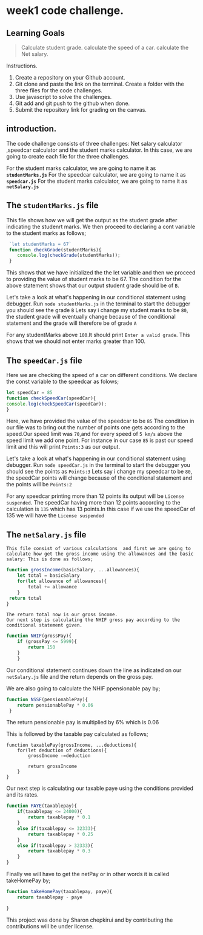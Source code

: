 # week1 code challenge.

## Learning Goals

> Calculate student grade.
> calculate the speed of a car.
> calculate the Net salary.

Instructions.
 1. Create a repository on your Github account.
 2. Git clone and paste the link on the terminal. Create a folder with the three files for the code challenges.
 3. Use javascript to solve the challenges.
 4. Git add and git push  to the github when done.
 5. Submit the repository link for grading on the canvas.

## introduction.
The code challenge consists of three challenges: Net salary calculator ,speedcar calculator and the student marks calculator.
In this case, we are going to create each file for the three challenges.

For the student marks calculator, we are going to name it as **`studentMarks.js`**
For the speedcar calculator, we are going to name it as  **`speedcar.js`**
For the student marks calculator, we are going to name it as **`netSalary.js`**


## The `studentMarks.js` file

This file shows how we will get the output as the student grade after indicating the studenrt marks. We then proceed to declaring a cont variable to the student marks as follows;


```js
 `let studentMarks = 67`
 function checkGrade(studentMarks){
    console.log(checkGrade(studentMarks));
 }
 ```
    
  This shows that we have initialized the the let variable and then we proceed to providing the value of student marks to be 67.
The condition for the above statement shows that our output student grade should be of `B`.


Let's take a look at what's happening in our conditional statement using debugger. Run
`node studentMarks.js` in the terminal to start the debugger you should see the  grade `B`
Lets say i change my student marks to be `80`, the student grade will eventually change because of the conditional statement and the grade will therefore be  of grade `A`


For any studentMarks  above `100`.It should print `Enter a valid grade`. This shows that we should not enter marks greater than 100.



## The `speedCar.js` file

Here we are checking the speed of a car on different conditions. We declare the const variable to the speedcar as folows;

```js
let speedCar = 85
function checkSpeedCar(speedCar){
console.log(checkSpeedCar(speedCar));
}
```
Here, we have provided the value of the speedcar to be `85` The condition in our file was to bring out the number of points one gets according to the speed.Our speed limit was `70`,and for every speed of `5 km/s` above the speed limit we add one point. For instance in our case  `85` is past our speed limit and this will print `Points:3` as our output.


Let's take a look at what's happening in our conditional statement using debugger. Run
`node speedCar.js` in the terminal to start the debugger you should see the points as `Points:3`
Lets say i change my speedcar to be `80`, the speedCar points will  change because of the conditional statement and the points will be `Points:2`

For any speedcar printing more than 12 points its output will be `License suspended`. The speedCar having more than 12 points according to the calculation is `135` which has 13 points.In this case if we use the speedCar of 135 we will have the `License suspended`


## The `netSalary.js` file

    This file consist of various calculations  and first we are going to calculate how get the gross income using the allowances and the basic salary: This is done as follows;
```js
function grossIncome(basicSalary, ...allowances){
    let total = basicSalary
    for(let allowance of allowances){
        total += allowance
    }
 return total
}
```
    The return total now is our gross income.
    Our next step is calculating the NHIF gross pay according to the conditional statement given. 
```js
function NHIF(grossPay){
    if (grossPay <= 5999){
        return 150
    }
    }
```
Our conditional statement continues down the line as indicated on our `netSalary.js` file and the return depends on the gross pay.

We are also going to calculate the NHIF ppensionable pay by;
```js
function NSSF(pensionablePay){
    return pensionablePay * 0.06
 }
```
The return pensionable pay is multiplied by 6% which is 0.06

This is followed by the taxable pay calculated as follows;
```JS
function taxablePay(grossIncome, ...deductions){
    for(let deduction of deductions){
        grossIncome -=deduction
    
        return grossIncome
    }     
}
```
Our next step is calculating our taxable paye using the conditions provided and its rates.
```js
function PAYE(taxablepay){
    if(taxablepay <= 24000){
        return taxablepay * 0.1
    }
    else if(taxablepay <= 32333){
        return taxablepay * 0.25
    }
    else if(taxablepay > 32333){
        return taxablepay * 0.3
    }
}
```
Finally we will have to get the netPay or in other words it is called takeHomePay by;
```js
function takeHomePay(taxablepay, paye){
    return taxablepay - paye

}
```
This project was done by Sharon chepkirui and by contributing the contributions will be under license.

   


